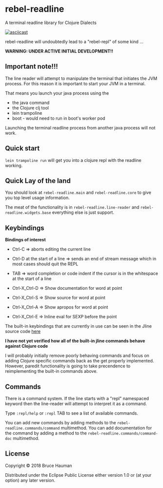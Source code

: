 # rebel-readline

A terminal readline library for Clojure Dialects

[![asciicast](https://asciinema.org/a/160597.png)](https://asciinema.org/a/160597)

rebel-readline will undoubtedly lead to a "rebel-repl" of some kind ...

**WARNING: UNDER ACTIVE INITIAL DEVELOPMENT!!**

## Important note!!! 

The line reader will attempt to manipulate the terminal that initiates
the JVM process. For this reason it is important to start your JVM in
a terminal.

That means you launch your java process using the

 * the java command
 * the Clojure clj tool
 * lein trampoline 
 * boot - would need to run in boot's worker pod

Launching the terminal readline process from another java process will not work.

## Quick start

`lein trampoline run` will get you into a clojure repl with the readline working.

## Quick Lay of the land

You should look at `rebel-readline.main` and `rebel-readline.core`
to give you top level usage information.

The meat of the functionality is in `rebel-readline.line-reader` and
`rebel-readline.widgets.base` everything else is just support.

## Keybindings

**Bindings of interest**

* Ctrl-C => aborts editing the current line
* Ctrl-D at the start of a line => sends an end of stream message
  which in most cases should quit the REPL

* TAB => word completion or code indent if the cursor is in the whitespace at the
  start of a line
* Ctrl-X_Ctrl-D => Show documentation for word at point
* Ctrl-X_Ctrl-S => Show source for word at point
* Ctrl-X_Ctrl-A => Show apropos for word at point
* Ctrl-X_Ctrl-E => Inline eval for SEXP before the point

The built-in keybindings that are currently in use can be seen in the
Jline source code
[here](https://github.com/jline/jline3/blob/52d2c894ac8966a84313018302afa1521ea6fec4/reader/src/main/java/org/jline/reader/impl/LineReaderImpl.java#L5075-L5154)

**I have not yet verified how all of the built-in jline commands behave against Clojure code**

I will probably initially remove poorly behaving commands and focus on
adding Clojure specific commands back as the get properly
implemented. However, paredit functionality is going to take
precendence to reimplementing the built-in commands above.

## Commands

There is a command system. If the line starts with a "repl" namespaced
keyword then the line-reader will attempt to interpret it as a command.

Type `:repl/help` or `:repl` TAB to see a list of available commands.

You can add new commands by adding methods to the
`rebel-readline.commands/command` multimethod. You can add
documentation for the command by adding a method to the
`rebel-readline.commands/command-doc` multimethod.

## License

Copyright © 2018 Bruce Hauman

Distributed under the Eclipse Public License either version 1.0 or (at
your option) any later version.
